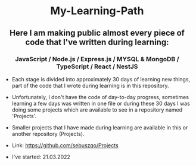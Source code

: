 <h1 align='center'> My-Learning-Path </h1>

<h2 align='center'> Here I am making public almost every piece of code that I've written during learning: </h2>
<h3 align='center'> JavaScript / Node.js / Express.js / MYSQL & MongoDB / TypeScript / React / NestJS </h3>

- Each stage is divided into approximately 30 days of learning new things, part of the code that I wrote during learning is in this repository.

- Unfortunately, I don't have the code of day-to-day progress, sometimes learning a few days was written in one file or during these 30 days I was doing some projects which are available to see in a repository named 'Projects'. 

- Smaller projects that I have made during learning are available in this or another repository (Projects).

- Link: https://github.com/sebuszqo/Projects

- I've started: 21.03.2022
